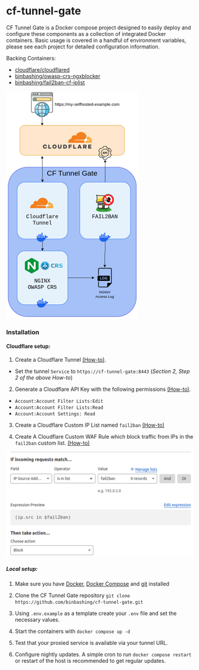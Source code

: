 # cf-tunnel-gate

CF Tunnel Gate is a Docker compose project designed to easily deploy and configure these components as a collection of integrated Docker containers.  Basic usage is covered in a handful of environment variables, please see each project for detailed configuration information.

Backing Containers:
- [cloudflare/cloudflared](https://hub.docker.com/r/cloudflare/cloudflared)
- [binbashing/owasp-crs-ngxblocker](https://hub.docker.com/r/binbashing/owasp-crs-ngxblocker)
- [binbashing/fail2ban-cf-iplist](https://hub.docker.com/r/binbashing/fail2ban-cf-iplist)

![diagram](docs/images/diagram.png)


### Installation

#### Cloudflare setup:
1. Create a Cloudflare Tunnel [(How-to)](https://developers.cloudflare.com/cloudflare-one/connections/connect-networks/get-started/create-remote-tunnel/).
  - Set the tunnel `Service` to `https://cf-tunnel-gate:8443` (_Section 2, Step 2 of the above How-to_)
2. Generate a Cloudflare API Key with the following permissions [(How-to)](https://developers.cloudflare.com/fundamentals/api/get-started/create-token/).
  - `Account:Account Filter Lists:Edit`
  - `Account:Account Filter Lists:Read`
  - `Account:Account Settings: Read`
3. Create a Cloudflare Custom IP List named `fail2ban` [(How-to)](https://developers.cloudflare.com/waf/tools/lists/create-dashboard/)

4. Create A Cloudflare Custom WAF Rule which block traffic from IPs in the `fail2ban` custom list. [(How-to)](https://developers.cloudflare.com/waf/custom-rules/create-dashboard/)

![Cloudflare WAF rule](docs/images/cloudflare-custom-rule.png)



##### Local setup:

1. Make sure you have [Docker](https://docs.docker.com/engine/install/), [Docker Compose](https://docs.docker.com/compose/install/) and [git](https://git-scm.com/downloads) installed

2. Clone the CF Tunnel Gate repository
  `git clone https://github.com/binbashing/cf-tunnel-gate.git`

3. Using `.env.example` as a template create your `.env` file and set the necessary values.

4. Start the containers with `docker compose up -d`

5. Test that your proxied service is available via your tunnel URL.

6. Configure nightly updates.  A simple cron to run `docker compose restart` or restart of the host is recommended to get regular updates.
